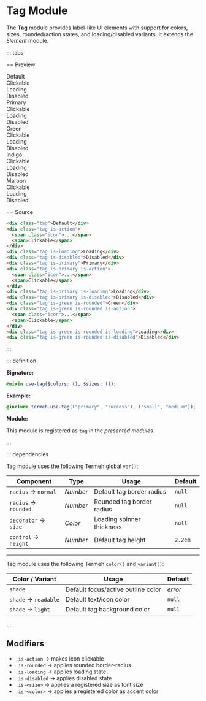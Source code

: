 # Tag Module

The **Tag** module provides label-like UI elements with support for colors, sizes, rounded/action states, and loading/disabled variants.
It extends the _Element_ module.

::: tabs

== Preview

<!-- markdownlint-disable MD033 -->
<Preview height="3rem">
  <div class="demo">
    <div class="gaper is-auto">
      <div class="tag">Default</div>
      <div class="tag is-action">
        <span class="icon">
          <!--@include: ../icon.svg-->
        </span>
        <span>Clickable</span>
      </div>
      <div class="tag is-loading">Loading</div>
      <div class="tag is-disabled">Disabled</div>
    </div>
  </div>
  <div class="demo">
    <div class="gaper is-auto">
      <div class="tag is-primary">Primary</div>
      <div class="tag is-primary is-action">
        <span class="icon">
          <!--@include: ../icon.svg-->
        </span>
        <span>Clickable</span>
      </div>
      <div class="tag is-primary is-loading">Loading</div>
      <div class="tag is-primary is-disabled">Disabled</div>
    </div>
  </div>
  <div class="demo">
    <div class="gaper is-auto">
      <div class="tag is-green is-rounded">Green</div>
      <div class="tag is-green is-rounded is-action">
        <span class="icon">
          <!--@include: ../icon.svg-->
        </span>
        <span>Clickable</span>
      </div>
      <div class="tag is-green is-rounded is-loading">Loading</div>
      <div class="tag is-green is-rounded is-disabled">Disabled</div>
    </div>
  </div>
  <div class="demo">
    <div class="gaper is-auto">
      <div class="tag is-indigo is-rounded">Indigo</div>
      <div class="tag is-indigo is-rounded is-action">
        <span class="icon">
          <!--@include: ../icon.svg-->
        </span>
        <span>Clickable</span>
      </div>
      <div class="tag is-indigo is-rounded is-loading">Loading</div>
      <div class="tag is-indigo is-rounded is-disabled">Disabled</div>
    </div>
  </div>
  <div class="demo">
    <div class="gaper is-auto">
      <div class="tag is-maroon is-rounded">Maroon</div>
      <div class="tag is-maroon is-rounded is-action">
        <span class="icon">
          <!--@include: ../icon.svg-->
        </span>
        <span>Clickable</span>
      </div>
      <div class="tag is-maroon is-rounded is-loading">Loading</div>
      <div class="tag is-maroon is-rounded is-disabled">Disabled</div>
    </div>
  </div>
</Preview>
<!-- markdownlint-enable MD033 -->

== Source

```html
<div class="tag">Default</div>
<div class="tag is-action">
  <span class="icon">...</span>
  <span>Clickable</span>
</div>
<div class="tag is-loading">Loading</div>
<div class="tag is-disabled">Disabled</div>
<div class="tag is-primary">Primary</div>
<div class="tag is-primary is-action">
  <span class="icon">...</span>
  <span>Clickable</span>
</div>
<div class="tag is-primary is-loading">Loading</div>
<div class="tag is-primary is-disabled">Disabled</div>
<div class="tag is-green is-rounded">Green</div>
<div class="tag is-green is-rounded is-action">
  <span class="icon">...</span>
  <span>Clickable</span>
</div>
<div class="tag is-green is-rounded is-loading">Loading</div>
<div class="tag is-green is-rounded is-disabled">Disabled</div>
```

:::

::: definition

**Signature:**

```scss
@mixin use-tag($colors: (), $sizes: ());
```

**Example:**

```scss
@include termeh.use-tag(("primary", "success"), ("small", "medium"));
```

**Module:**

This module is registered as `tag` in the _presented modules_.

:::

::: dependencies

Tag module uses the following Termeh global `var()`:

| Component            | Type     | Usage                     | Default |
| -------------------- | -------- | ------------------------- | ------- |
| `radius` → `normal`  | _Number_ | Default tag border radius | `null`  |
| `radius` → `rounded` | _Number_ | Rounded tag border radius | `null`  |
| `decorator` → `size` | _Color_  | Loading spinner thickness | `null`  |
| `control` → `height` | _Number_ | Default tag height        | `2.2em` |

---

Tag module uses the following Termeh `color()` and `variant()`:

| Color / Variant      | Usage                              | Default |
| -------------------- | ---------------------------------- | ------- |
| `shade`              | Default focus/active outline color | _error_ |
| `shade` → `readable` | Default text/icon color            | `null`  |
| `shade` → `light`    | Default tag background color       | `null`  |

:::

## Modifiers

- `.is-action` → makes icon clickable
- `.is-rounded` → applies rounded border-radius
- `.is-loading` → applies loading state
- `.is-disabled` → applies disabled state
- `.is-<size>` → applies a registered size as font size
- `.is-<color>` → applies a registered color as accent color
